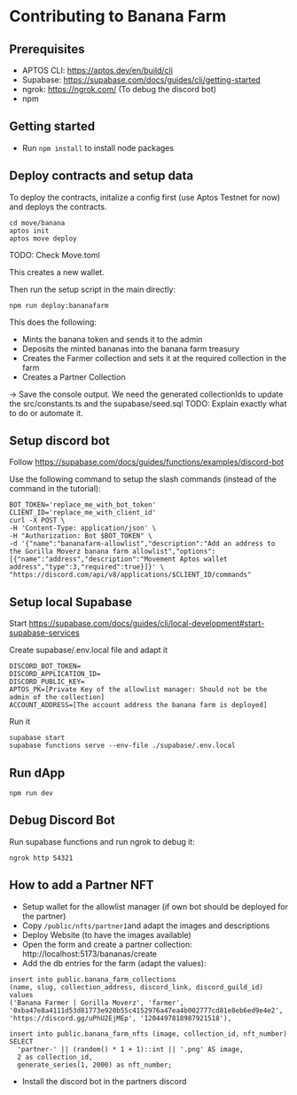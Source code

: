 # Contributing to Banana Farm

## Prerequisites

- APTOS CLI: https://aptos.dev/en/build/cli
- Supabase: https://supabase.com/docs/guides/cli/getting-started
- ngrok: https://ngrok.com/ (To debug the discord bot)
- npm

## Getting started

- Run `npm install` to install node packages

## Deploy contracts and setup data

To deploy the contracts, initalize a config first (use Aptos Testnet for now) and deploys the contracts.

```
cd move/banana
aptos init
aptos move deploy
```

TODO: Check Move.toml

This creates a new wallet.

Then run the setup script in the main directly:

```
npm run deploy:bananafarm
```

This does the following:

- Mints the banana token and sends it to the admin
- Deposits the minted bananas into the banana farm treasury
- Creates the Farmer collection and sets it at the required collection in the farm
- Creates a Partner Collection

-> Save the console output. We need the generated collectionIds to update the src/constants.ts and the supabase/seed.sql
TODO: Explain exactly what to do or automate it.

## Setup discord bot

Follow https://supabase.com/docs/guides/functions/examples/discord-bot

Use the following command to setup the slash commands (instead of the command in the tutorial):

```
BOT_TOKEN='replace_me_with_bot_token'
CLIENT_ID='replace_me_with_client_id'
curl -X POST \
-H 'Content-Type: application/json' \
-H "Authorization: Bot $BOT_TOKEN" \
-d '{"name":"bananafarm-allowlist","description":"Add an address to the Gorilla Moverz banana farm allowlist","options":[{"name":"address","description":"Movement Aptos wallet address","type":3,"required":true}]}' \
"https://discord.com/api/v8/applications/$CLIENT_ID/commands"
```

## Setup local Supabase

Start https://supabase.com/docs/guides/cli/local-development#start-supabase-services

Create supabase/.env.local file and adapt it

```
DISCORD_BOT_TOKEN=
DISCORD_APPLICATION_ID=
DISCORD_PUBLIC_KEY=
APTOS_PK=[Private Key of the allowlist manager: Should not be the admin of the collection]
ACCOUNT_ADDRESS=[The account address the banana farm is deployed]
```

Run it

```
supabase start
supabase functions serve --env-file ./supabase/.env.local
```

## Run dApp

```
npm run dev
```

## Debug Discord Bot

Run supabase functions and run ngrok to debug it:

```
ngrok http 54321
```

## How to add a Partner NFT

- Setup wallet for the allowlist manager (if own bot should be deployed for the partner)
- Copy `/public/nfts/partner1`and adapt the images and descriptions
- Deploy Website (to have the images available)
- Open the form and create a partner collection: http://localhost:5173/bananas/create
- Add the db entries for the farm (adapt the values):

```
insert into public.banana_farm_collections
(name, slug, collection_address, discord_link, discord_guild_id)
values
('Banana Farmer | Gorilla Moverz', 'farmer', '0xba47e8a4111d53d81773e920b55c4152976a47ea4b002777cd81e8eb6ed9e4e2', 'https://discord.gg/uPhU2EjMEp', '1204497818987921518'),
```

```
insert into public.banana_farm_nfts (image, collection_id, nft_number)
SELECT
  'partner-' || (random() * 1 + 1)::int || '.png' AS image,
  2 as collection_id,
  generate_series(1, 2000) as nft_number;
```

- Install the discord bot in the partners discord